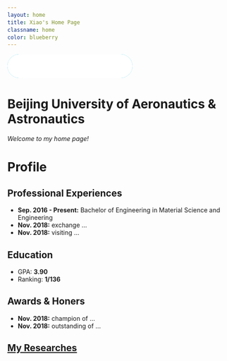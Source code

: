 ```yaml
---
layout: home
title: Xiao's Home Page
classname: home
color: blueberry
---
```


<a href="https://www.buaa.edu.cn" target="_blank">
    <img src="/assets/images/buaa-logo.png" alt="BUAA" style="background:#0ABADB;border-radius:27px">
</a>

# Beijing University of Aeronautics & Astronautics

*Welcome to my home page!*

# Profile

## Professional Experiences
- **Sep. 2016 - Present:** Bachelor of Engineering in Material Science and Engineering
- **Nov. 2018:** exchange ...
- **Nov. 2018:** visiting ...

## Education
- GPA: **3.90**
- Ranking: **1/136**

## Awards & Honers
- **Nov. 2018:** champion of ...
- **Nov. 2018:** outstanding of ...

## [My Researches](/posts)
